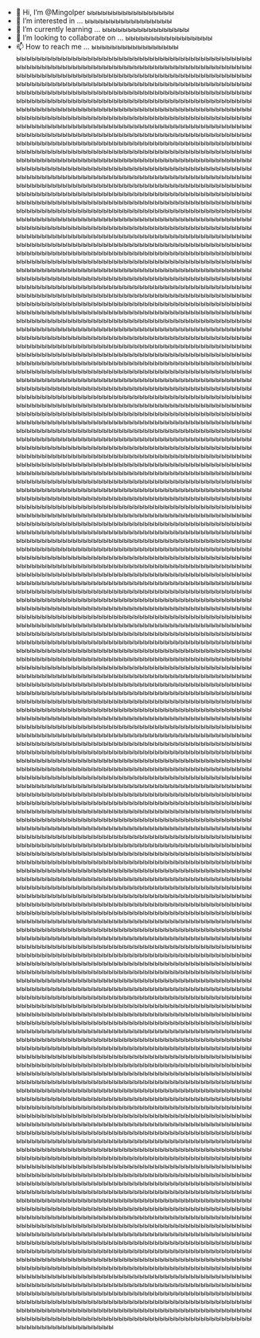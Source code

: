- 👋 Hi, I’m @Mingolper ыыыыыыыыыыыыыыыыы
- 👀 I’m interested in ... ыыыыыыыыыыыыыыыыы
- 🌱 I’m currently learning ... ыыыыыыыыыыыыыыыыы
- 💞️ I’m looking to collaborate on ... ыыыыыыыыыыыыыыыыы
- 📫 How to reach me ... ыыыыыыыыыыыыыыыыы
 ыыыыыыыыыыыыыыыыыыыыыыыыыыыыыыыыыыыыыыыыыыыыыыыыыыыыыыыыыыыыыыыыыыыыыыыыыыыыыыыыыыыыыыыыыыыыыыыыыыыыыыыыыыыыыыыыыыыыыыыыыыыыыыыыыыыыыыыыыыыыыыыыыыыыыыыыыыыыыыыыыыыыыыыыыыыыыыыыыыыыыыыыыыыыыыыыыыыыыыыыыыыыыыыыыыыыыыыыыыыыыыыыыыыыыыыыыыыыыыыыыыыыыыыыыыыыыыыыыыыыыыыыыыыыыыыыыыыыыыыыыыыыыыыыыыыыыыыыыыыыыыыыыыыыыыыыыыыыыыыыыыыыыыыыыыыыыыыыыыыыыыыыыыыыыыыыыыыыыыыыыыыыыыыыыыыыыыыыыыыыыыыыыыыыыыыыыыыыыыыыыыыыыыыыыыыыыыыыыыыыыыыыыыыыыыыыыыыыыыыыыыыыыыыыыыыыыыыыыыыыыыыыыыыыыыыыыыыыыыыыыыыыыыыыыыыыыыыыыыыыыыыыыыыыыыыыыыыыыыыыыыыыыыыыыыыыыыыыыыыыыыыыыыыыыыыыыыыыыыыыыыыыыыыыыыыыыыыыыыыыыыыыыыыыыыыыыыыыыыыыыыыыыыыыыыыыыыыыыыыыыыыыыыыыыыыыыыыыыыыыыыыыыыыыыыыыыыыыыыыыыыыыыыыыыыыыыыыыыыыыыыыыыыыыыыыыыыыыыыыыыыыыыыыыыыыыыыыыыыыыыыыыыыыыыыыыыыыыыыыыыыыыыыыыыыыыыыыыыыыыыыыыыыыыыыыыыыыыыыыыыыыыыыыыыыыыыыыыыыыыыыыыыыыыыыыыыыыыыыыыыыыыыыыыыыыыыыыыыыыыыыыыыыыыыыыыыыыыыыыыыыыыыыыыыыыыыыыыыыыыыыыыыыыыыыыыыыыыыыыыыыыыыыыыыыыыыыыыыыыыыыыыыыыыыыыыыыыыыыыыыыыыыыыыыыыыыыыыыыыыыыыыыыыыыыыыыыыыыыыыыыыыыыыыыыыыыыыыыыыыыыыыыыыыыыыыыыыыыыыыыыыыыыыыыыыыыыыыыыыыыыыыыыыыыыыыыыыыыыыыыыыыыыыыыыыыыыыыыыыыыыыыыыыыыыыыыыыыыыыыыыыыыыыыыыыыыыыыыыыыыыыыыыыыыыыыыыыыыыыыыыыыыыыыыыыыыыыыыыыыыыыыыыыыыыыыыыыыыыыыыыыыыыыыыыыыыыыыыыыыыыыыыыыыыыыыыыыыыыыыыыыыыыыыыыыыыыыыыыыыыыыыыыыыыыыыыыыыыыыыыыыыыыыыыыыыыыыыыыыыыыыыыыыыыыыыыыыыыыыыыыыыыыыыыыыыыыыыыыыыыыыыыыыыыыыыыыыыыыыыыыыыыыыыыыыыыыыыыыыыыыыыыыыыыыыыыыыыыыыыыыыыыыыыыыыыыыыыыыыыыыыыыыыыыыыыыыыыыыыыыыыыыыыыыыыыыыыыыыыыыыыыыыыыыыыыыыыыыыыыыыыыыыыыыыыыыыыыыыыыыыыыыыыыыыыыыыыыыыыыыыыыыыыыыыыыыыыыыыыыыыыыыыыыыыыыыыыыыыыыыыыыыыыыыыыыыыыыыыыыыыыыыыыыыыыыыыыыыыыыыыыыыыыыыыыыыыыыыыыыыыыыыыыыыыыыыыыыыыыыыыыыыыыыыыыыыыыыыыыыыыыыыыыыыыыыыыыыыыыыыыыыыыыыыыыыыыыыыыыыыыыыыыыыыыыыыыыыыыыыыыыыыыыыыыыыыыыыыыыыыыыыыыыыыыыыыыыыыыыыыыыыыыыыыыыыыыыыыыыыыыыыыыыыыыыыыыыыыыыыыыыыыыыыыыыыыыыыыыыыыыыыыыыыыыыыыыыыыыыыыыыыыыыыыыыыыыыыыыыыыыыыыыыыыыыыыыыыыыыыыыыыыыыыыыыыыыыыыыыыыыыыыыыыыыыыыыыыыыыыыыыыыыыыыыыыыыыыыыыыыыыыыыыыыыыыыыыыыыыыыыыыыыыыыыыыыыыыыыыыыыыыыыыыыыыыыыыыыыыыыыыыыыыыыыыыыыыыыыыыыыыыыыыыыыыыыыыыыыыыыыыыыыыыыыыыыыыыыыыыыыыыыыыыыыыыыыыыыыыыыыыыыыыыыыыыыыыыыыыыыыыыыыыыыыыыыыыыыыыыыыыыыыыыыыыыыыыыыыыыыыыыыыыыыыыыыыыыыыыыыыыыыыыыыыыыыыыыыыыыыыыыыыыыыыыыыыыыыыыыыыыыыыыыыыыыыыыыыыыыыыыыыыыыыыыыыыыыыыыыыыыыыыыыыыыыыыыыыыыыыыыыыыыыыыыыыыыыыыыыыыыыыыыыыыыыыыыыыыыыыыыыыыыыыыыыыыыыыыыыыыыыыыыыыыыыыыыыыыыыыыыыыыыыыыыыыыыыыыыыыыыыыыыыыыыыыыыыыыыыыыыыыыыыыыыыыыыыыыыыыыыыыыыыыыыыыыыыыыыыыыыыыыыыыыыыыыыыыыыыыыыыыыыыыыыыыыыыыыыыыыыыыыыыыыыыыыыыыыыыыыыыыыыыыыыыыыыыыыыыыыыыыыыыыыыыыыыыыыыыыыыыыыыыыыыыыыыыыыыыыыыыыыыыыыыыыыыыыыыыыыыыыыыыыыыыыыыыыыыыыыыыыыыыыыыыыыыыыыыыыыыыыыыыыыыыыыыыыыыыыыыыыыыыыыыыыыыыыыыыыыыыыыыыыыыыыыыыыыыыыыыыыыыыыыыыыыыыыыыыыыыыыыыыыыыыыыыыыыыыыыыыыыыыыыыыыыыыыыыыыыыыыыыыыыыыыыыыыыыыыыыыыыыыыыыыыыыыыыыыыыыыыыыыыыыыыыыыыыыыыыыыыыыыыыыыыыыыыыыыыыыыыыыыыыыыыыыыыыыыыыыыыыыыыыыыыыыыыыыыыыыыыыыыыыыыыыыыыыыыыыыыыыыыыыыыыыыыыыыыыыыыыыыыыыыыыыыыыыыыыыыыыыыыыыыыыыыыыыыыыыыыыыыыыыыыыыыыыыыыыыыыыыыыыыыыыыыыыыыыыыыыыыыыыыыыыыыыыыыыыыыыыыыыыыыыыыыыыыыыыыыыыыыыыыыыыыыыыыыыыыыыыыыыыыыыыыыыыыыыыыыыыыыыыыыыыыыыыыыыыыыыыыыыыыыыыыыыыыыыыыыыыыыыыыыыыыыыыыыыыыыыыыыыыыыыыыыыыыыыыыыыыыыыыыыыыыыыыыыыыыыыыыыыыыыыыыыыыыыыыыыыыыыыыыыыыыыыыыыыыыыыыыыыыыыыыыыыыыыыыыыыыыыыыыыыыыыыыыыыыыыыыыыыыыыыыыыыыыыыыыыыыыыыыыыыыыыыыыыыыыыыыыыыыыыыыыыыыыыыыыыыыыыыыыыыыыыыыыыыыыыыыыыыыыыыыыыыыыыыыыыыыыыыыыыыыыыыыыыыыыыыыыыыыыыыыыыыыыыыыыыыыыыыыыыыыыыыыыыыыыыыыыыыыыыыыыыыыыыыыыыыыыыыыыыыыыыыыыыыыыыыыыыыыыыыыыыыыыыыыыыыыыыыыыыыыыыыыыыыыыыыыыыыыыыыыыыыыыыыыыыыыыыыыыыыыыыыыыыыыыыыыыыыыыыыыыыыыыыыыыыыыыыыыыыыыыыыыыыыыыыыыыыыыыыыыыыыыыыыыыыыыыыыыыыыыыыыыыыыыыыыыыыыыыыыыыыыыыыыыыыыыыыыыыыыыыыыыыыыыыыыыыыыыыыыыыыыыыыыыыыыыыыыыыыыыыыыыыыыыыыыыыыыыыыыыыыыыыыыыыыыыыыыыыыыыыыыыыыыыыыыыыыыыыыыыыыыыыыыыыыыыыыыыыыыыыыыыыыыыыыыыыыыыыыыыыыыыыыыыыыыыыыыыыыыыыыыыыыыыыыыыыыыыыыыыыыыыыыыыыыыыыыыыыыыыыыыыыыыыыыыыыыыыыыыыыыыыыыыыыыыыыыыыыыыыыыыыыыыыыыыыыыыыыыыыыыыыыыыыыыыыыыыыыыыыыыыыыыыыыыыыыыыыыыыыыыыыыыыыыыыыыыыыыыыыыыыыыыыыыыыыыыыыыыыыыыыыыыыыыыыыыыыыыыыыыыыыыыыыыыыыыыыыыыыыыыыыыыыыыыыыыыыыыыыыыыыыыыыыыыыыыыыыыыыыыыыыыыыыыыыыыыыыыыыыыыыыыыыыыыыыыыыыыыыыыыыыыыыыыыыыыыыыыыыыыыыыыыыыыыыыыыыыыыыыыыыыыыыыыыыыыыыыыыыыыыыыыыыыыыыыыыыыыыыыыыыыыыыыыыыыыыыыыыыыыыыыыыыыыыыыыыыыыыыыыыыыыыыыыыыыыыыыыыыыыыыыыыыыыыыыыыыыыыыыыыыыыыыыыыыыыыыыыыыыыыыыыыыыыыыыыыыыыыыыыыыыыыыыыыыыыыыыыыыыыыыыыыыыыыыыыыыыыыыыыыыыыыыыыыыыыыыыыыыыыыыыыыыыыыыыыыыыыыыыыыыыыыыыыыыыыыыыыыыыыыыыыыыыыыыыыыыыыыыыыыыыыыыыыыыыыыыыыыыыыыыыыыыыыыыыыыыыыыыыыыыыыыыыыыыыыыыыыыыыыыыыыыыыыыыыыыыыыыыыыыыыыыыыыыыыыыыыыыыыыыыыыыыыыыыыыыыыыыыыыыыыыыыыыыыыыыыыыыыыыыыыыыыыыыыыыыыыыыыыыыыыыыыыыыыыыыыыыыыыыыыыыыыыыыыыыыыыыыыыыыыыыыыыыыыыыыыыыыыыыыыыыыыыыыыыыыыыыыыыыыыыыыыыыыыыыыыыыыыыыыыыыыыыыыыыыыыыыыыыыыыыыыыыыыыыыыыыыыыыыыыыыыыыыыыыыыыыыыыыыыыыыыыыыыыыыыыыыыыыыыыыыыыыыыыыыыыыыыыыыыыыыыыыыыыыыыыыыыыыыыыыыыыыыыыыыыыыыыыыыыыыыыыыыыыыыыыыыыыыыыыыыыыыыыыыыыыыыыыыыыыыыыыыыыыыыыыыыыыыыыыыыыыыыыыыыыыыыыыыыыыыыыыыыыыыыыыыыыыыыыыыыыыыыыыыыыыыыыыыыыыыыыыыыыыыыыыыыыыыыыыыыыыыыыыыыыыыыыыыыыыыыыыыыыыыыыыыыыыыыыыыыыыыыыыыыыыыыыыыыыыыыыыыыыыыыыыыыыыыыыыыыыыыыыыыыыыыыыыыыыыыыыыыыыыыыыыыыыыыыыыыыыыыыыыыыыыыыыыыыыыыыыыыыыыыыыыыыыыыыыыыыыыыыыыыыыыыыыыыыыыыыыыыыыыыыыыыыыыыыыыыыыыыыыыыыыыыыыыыыыыыыыыыыыыыыыыыыыыыыыыыыыыыыыыыыыыыыыыыыыыыыыыыыыыыыыыыыыыыыыыыыыыыыыыыыыыыыыыыыыыыыыыыыыыыыыыыыыыыыыыыыыыыыыыыыыыыыыыыыыыыыыыыыыыыыыыыыыыыыыыыыыыыыыыыыыыыыыыыыыыыыыыыыыыыыыыыыыыыыыыыыыыыыыыыыыыыыыыыыыыыыыыыыыыыыыыыыыыыыыыыыыыыыыыыыыыыыыыыыыыыыыыыыыыыыыыыыыыыыыыыыыыыыыыыыыыыыыыыыыыыыыыыыыыыыыыыыыыыыыыыыыыыыыыыыыыыыыыыыыыыыыыыыыыыыыыыыыыыыыыыыыыыыыыыыыыыыыыыыыыыыыыыыыыыыыыыыыыыыыыыыыыыыыыыыыыыыыыыыыыыыыыыыыыыыыыыыыыыыыыыыыыыыыыыыыыыыыыыыыыыыыыыыыыыыыыыыыыыыыыыыыыыыыыыыыыыыыыыыыыыыыыыыыыыыыыыыыыыыыыыыыыыыыыыыыыыыыыыыыыыыыыыыыыыыыыыыыыыыыыыыыыыыыыыыыыыыыыыыыыыыыыыыыыыыыыыыыыыыыыыыыыыыыыыыыыыыыыыыыыыыыыыыыыыыыыыыыыыыыыыыыыыыыыыыыыыыыыыыыыыыыыыыыыыыыыыыыыыыыыыыыыыыыыыыыыыыыыыыыыыыыыыыыыыыыыыыыыыыыыыыыыыыыыыыыыыыыыыыыыыыыыыыыыыыыыыыыыыыыыыыыыыыыыыыыыыыыыыыыыыыыыыыыыыыыыыыыыыыыыыыыыыыыыыыыыыыыыыыыыыыыыыыыыыыыыыыыыыыыыыыыыыыыыыыыыыыыыыыыыыыыыыыыыыыыыыыыыыыыыыыыыыыыыыыыыыыыыыыыыыыыыыыыыыыыыыыыыыыыыыыыыыыыыыыыыыыыыыыыыыыыыыыыыыыыыыыыыыыыыыыыыыыыыыыыыыыыыыыыыыыыыыыыыыыыыыыыыыыыыыыыыыыыыыыыыыыыыыыыыыыыыыыыыыыыыыыыыыыыыыыыыыыыыыыыыыыыыыыыыыыыыыыыыыыыыыыыыыыыыыыыыыыыыыыыыыыыыыыыыыыыыыыыыыыыыыыыыыыыыыыыыыыыыыыыыыыыыыыыыыыыыыыыыыыыыыыыыыыыыыыыыыыыыыыыыыыыыыыыыыыыыыыыыыыыыыыыыыыыыыыыыыыыыыыыыыыыыыыыыыыыыыыыыыыыыыыыыыыыыыыыыыыыыыыыыыыыыыыыыыыыыыыыыыыыыыыыыыыыыыыыыыыыыыыыыыыыыыыыыыыыыыыыыыыыыыыыыыыыыыыыыыыыыыыыыыыыыыыыыыыыыыыыыыыыыыыыыыыыыыыыыыыыыыыыыыыыыыыыыыыыыыыыыыыыыыыыыыыыыыыыыыыыыыыыыыыыыыыыыыыыыыыыыыыыыыыыыыыыыыыыыыыыыыыыыыыыыыыыыыыыыыыыыыыыыыыыыыыыыыыыыыыыыыыыыыыыыыыыыыыыыыыыыыыыыыыыыыыыыыыыыыыыыыыыыыыыыыыыыыыыыыыыыыыыыыыыыыыыыыыыыыыыыыыыыыыыыыыыыыыыыыыыыыыыыыыыыыыыыыыыыыыыыыыыыыыыыыыыыыыыыыыыыыыыыыыыыыыыыыыыыыыыыыыыыыыыыыыыыыыыыыыыыыыыыыыыыыыыыыыыыыыыыыыыыыыыыыыыыыыыыыыыыыыыыыыыыыыыыыыыыыыыыыыыыыыыыыыыыыыыыыыыыыыыыыыыыыыыыыыыыыыыыыыыыыыыыыыыыыыыыыыыыыыыыыыыыыыыыыыы
<!---
Mingolper/Mingolper is a ✨ special ✨ repository because its `README.md` (this file) appears on your GitHub profile.
You can click the Preview link to take a look at your changes. ыыыыыыыыыыыыыыыыы
--->
